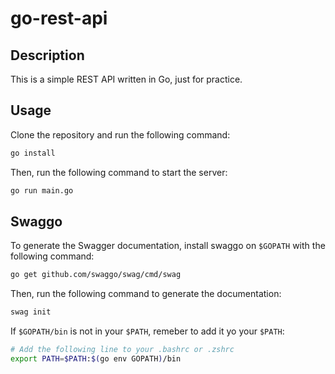 # go-rest-api

## Description

This is a simple REST API written in Go, just for practice.

## Usage

Clone the repository and run the following command:

```bash
go install
```

Then, run the following command to start the server:

```bash
go run main.go
```

## Swaggo

To generate the Swagger documentation, install swaggo on `$GOPATH` with the following command:

```bash
go get github.com/swaggo/swag/cmd/swag
```

Then, run the following command to generate the documentation:

```bash
swag init
```

If `$GOPATH/bin` is not in your `$PATH`, remeber to add it yo your `$PATH`:

```bash
# Add the following line to your .bashrc or .zshrc
export PATH=$PATH:$(go env GOPATH)/bin
```
